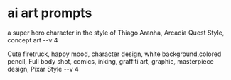 # ai art prompts

a super hero character in the style of Thiago Aranha, Arcadia Quest Style, concept art --v 4

Cute firetruck, happy mood, character design, white background,colored pencil, Full body shot, comics, inking, graffiti art, graphic, masterpiece design, Pixar Style --v 4
